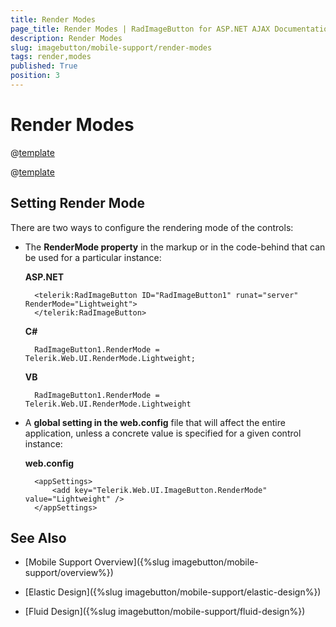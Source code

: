 ```yaml
---
title: Render Modes
page_title: Render Modes | RadImageButton for ASP.NET AJAX Documentation
description: Render Modes
slug: imagebutton/mobile-support/render-modes
tags: render,modes
published: True
position: 3
---
```


# Render Modes

@[template](/_templates/common/render-mode.md#buttons-supported-modes "control: RadImageButton")

@[template](/_templates/common/render-mode.md#do-not-mix-modes-buttons "control: RadImageButton")



## Setting Render Mode

There are two ways to configure the rendering mode of the controls:

* The **RenderMode property** in the markup or in the code-behind that can be used for a particular instance:

	**ASP.NET**

		<telerik:RadImageButton ID="RadImageButton1" runat="server" RenderMode="Lightweight">
		</telerik:RadImageButton>


	**C#**

		RadImageButton1.RenderMode = Telerik.Web.UI.RenderMode.Lightweight;

	**VB**

		RadImageButton1.RenderMode = Telerik.Web.UI.RenderMode.Lightweight


* A **global setting in the web.config** file that will affect the entire application, unless a concrete value is specified for a given control instance:

	**web.config**

		<appSettings>
			<add key="Telerik.Web.UI.ImageButton.RenderMode" value="Lightweight" />
		</appSettings>


## See Also

 * [Mobile Support Overview]({%slug imagebutton/mobile-support/overview%})

 * [Elastic Design]({%slug imagebutton/mobile-support/elastic-design%})

 * [Fluid Design]({%slug imagebutton/mobile-support/fluid-design%})
